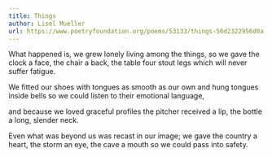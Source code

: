 ```yaml
---
title: Things
author: Lisel Mueller
url: https://www.poetryfoundation.org/poems/53133/things-56d2322956d0a
---
```


What happened is, we grew lonely
living among the things,
so we gave the clock a face,
the chair a back,
the table four stout legs
which will never suffer fatigue.

We fitted our shoes with tongues
as smooth as our own
and hung tongues inside bells
so we could listen
to their emotional language,

and because we loved graceful profiles
the pitcher received a lip,
the bottle a long, slender neck.

Even what was beyond us
was recast in our image;
we gave the country a heart,
the storm an eye,
the cave a mouth
so we could pass into safety.

